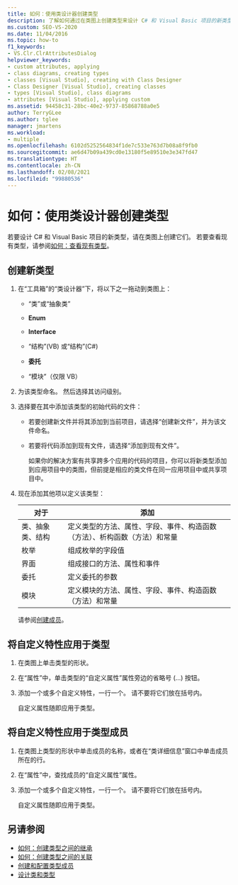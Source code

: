 ```yaml
---
title: 如何：使用类设计器创建类型
description: 了解如何通过在类图上创建类型来设计 C# 和 Visual Basic 项目的新类型。
ms.custom: SEO-VS-2020
ms.date: 11/04/2016
ms.topic: how-to
f1_keywords:
- VS.Clr.ClrAttributesDialog
helpviewer_keywords:
- custom attributes, applying
- class diagrams, creating types
- classes [Visual Studio], creating with Class Designer
- Class Designer [Visual Studio], creating classes
- types [Visual Studio], class diagrams
- attributes [Visual Studio], applying custom
ms.assetid: 94458c31-28bc-40e2-9737-85868788a0e5
author: TerryGLee
ms.author: tglee
manager: jmartens
ms.workload:
- multiple
ms.openlocfilehash: 6102d5252564834f1de7c533e763d7b08a8f9fb0
ms.sourcegitcommit: ae6d47b09a439cd0e13180f5e89510e3e347fd47
ms.translationtype: HT
ms.contentlocale: zh-CN
ms.lasthandoff: 02/08/2021
ms.locfileid: "99880536"
---
```

# <a name="how-to-create-types-by-using-class-designer"></a>如何：使用类设计器创建类型

若要设计 C# 和 Visual Basic 项目的新类型，请在类图上创建它们。 若要查看现有类型，请参阅[如何：查看现有类型](how-to-view-existing-types.md)。

## <a name="create-a-new-type"></a><a name="CreateType"></a>创建新类型

1. 在“工具箱”的“类设计器”下，将以下之一拖动到类图上：

    - “类”或“抽象类”

    - **Enum**

    - **Interface**

    - “结构”(VB) 或“结构”(C#)

    - **委托**

    - “模块”（仅限 VB）

2. 为该类型命名。 然后选择其访问级别。

3. 选择要在其中添加该类型的初始代码的文件：

    - 若要创建新文件并将其添加到当前项目，请选择“创建新文件”，并为该文件命名。

    - 若要将代码添加到现有文件，请选择“添加到现有文件”。

         如果你的解决方案有共享跨多个应用的代码的项目，你可以将新类型添加到应用项目中的类图，但前提是相应的类文件在同一应用项目中或共享项目中。

4. 现在添加其他项以定义该类型：

    |**对于**|**添加**|
    |-|-|
    |类、抽象类、结构|定义类型的方法、属性、字段、事件、构造函数（方法）、析构函数（方法）和常量|
    |枚举|组成枚举的字段值|
    |界面|组成接口的方法、属性和事件|
    |委托|定义委托的参数|
    |模块|定义模块的方法、属性、字段、事件、构造函数（方法）和常量|

     请参阅[创建成员](creating-and-configuring-type-members.md#create-members)。

## <a name="apply-a-custom-attribute-to-a-type"></a><a name="CustAttributeType"></a>将自定义特性应用于类型

1. 在类图上单击类型的形状。

2. 在“属性”中，单击类型的“自定义属性”属性旁边的省略号 (...) 按钮。

3. 添加一个或多个自定义特性，一行一个。 请不要将它们放在括号内。

   自定义属性随即应用于类型。

## <a name="apply-a-custom-attribute-to-a-type-member"></a><a name="CustAttributeMember"></a>将自定义特性应用于类型成员

1. 在类图上类型的形状中单击成员的名称，或者在“类详细信息”窗口中单击成员所在的行。

2. 在“属性”中，查找成员的“自定义属性”属性。

3. 添加一个或多个自定义特性，一行一个。 请不要将它们放在括号内。

   自定义属性随即应用于类型。

## <a name="see-also"></a>另请参阅

- [如何：创建类型之间的继承](how-to-create-inheritance-between-types.md)
- [如何：创建类型之间的关联](how-to-create-associations-between-types.md)
- [创建和配置类型成员](creating-and-configuring-type-members.md)
- [设计类和类型](designing-and-viewing-classes-and-types.md)
